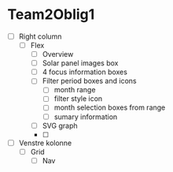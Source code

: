 # Team2Oblig1

- [ ] Right column
  - [ ] Flex
    - [ ] Overview
    - [ ] Solar panel images box
    - [ ] 4 focus information boxes
    - [ ] Filter period boxes and icons
      - [ ] month range
      - [ ] filter style icon
      - [ ] month selection boxes from range
      - [ ] sumary information 
    - [ ] SVG graph
    - [ ] 
- [ ] Venstre kolonne
  - [ ] Grid
    -  [ ] Nav  
